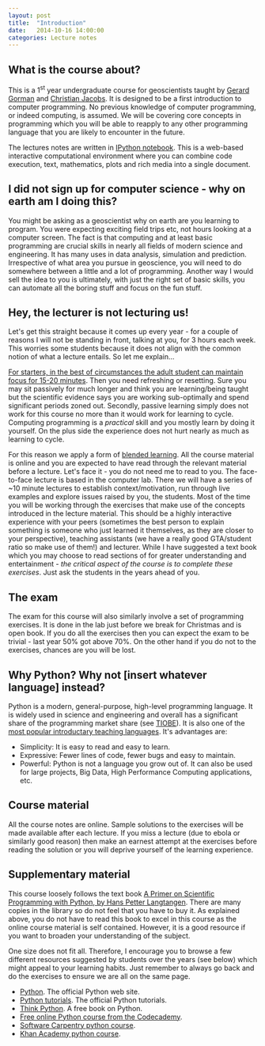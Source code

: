 ```yaml
---
layout: post
title:  "Introduction"
date:   2014-10-16 14:00:00
categories: Lecture notes
---
```


## What is the course about?

This is a 1<sup>st</sup> year undergraduate course for geoscientists taught by [Gerard Gorman](http://www.imperial.ac.uk/people/g.gorman) and [Christian Jacobs](http://www.imperial.ac.uk/people/c.jacobs10).
It is designed to be a first introduction to computer programming. 
No previous knowledge of computer programming, or indeed computing, is assumed. 
We will be covering core concepts in programming which you will be able to reapply
to any other programming language that you are likely to encounter in the future.

The lectures notes are written in [IPython notebook](http://ipython.org/notebook.html). This is a web-based interactive computational environment where you can combine code execution, text, mathematics, plots and rich media into a single document.

## I did not sign up for computer science - why on earth am I doing this?

You might be asking as a geoscientist why on earth are you learning to
program. You were expecting exciting field trips etc, not hours
looking at a computer screen. The fact is that computing and at
least basic programming are crucial skills in nearly all fields of modern
science and engineering. It has many uses in data analysis, simulation
and prediction. Irrespective of what area you pursue in geoscience,
you will need to do somewhere between a little and a lot of
programming. Another way I would sell the idea to you is ultimately,
with just the right set of basic skills, you can automate all the
boring stuff and focus on the fun stuff.

## Hey, the lecturer is not lecturing us!

Let's get this straight because it comes up every year - for a couple
of reasons I will not be standing in front, talking at you, for 3
hours each week. This worries some students because it does not align
with the common notion of what a lecture entails. So let me explain...

[For starters, in the best of circumstances the adult student can maintain focus for 15-20 minutes](http://ixil.izt.uam.mx/pd/lib/exe/fetch.php/ib:modconduccion:the_change_up_in_lectures.pdf). Then
you need refreshing or resetting. Sure you may sit passively for much
longer and think you are learning/being taught but the scientific
evidence says you are working sub-optimally and spend significant
periods zoned out. Secondly, passive learning simply does not work for
this course no more than it would work for learning to
cycle. Computing programming is a *practical* skill and you mostly learn
by doing it yourself. On the plus side the experience does not hurt
nearly as much as learning to cycle.

For this reason we apply a form of
[blended learning](http://en.wikipedia.org/wiki/Blended_learning). All
the course material is online and you are expected to have read
through the relevant material before a lecture. Let's face it - you do
not need me to read to you. The face-to-face lecture is based in the
computer lab. There we will have a series of ~10 minute lectures to
establish context/motivation, run through live examples and explore
issues raised by you, the students. Most of the time you will be
working through the exercises that make use of the concepts introduced
in the lecture material. This should be a highly interactive
experience with your peers (sometimes the best person to explain
something is someone who just learned it themselves, as they are closer
to your perspective), teaching assistants (we have a really good
GTA/student ratio so make use of them!) and lecturer. While I have
suggested a text book which you may choose to read sections of for
greater understanding and entertainment - *the critical aspect of the course is to complete these exercises*. Just ask the students in the
years ahead of you.

## The exam

The exam for this course will also similarly involve a set of
programming exercises. It is done in the lab just before we break for
Christmas and is open book. If you do all the exercises then you can
expect the exam to be trivial - last year 50% got above 70%. On the
other hand if you do not to the exercises, chances are you will be
lost.

## Why Python? Why not [insert whatever language] instead?

Python is a modern, general-purpose, high-level programming language. It is widely used in science and engineering and overall has a significant share of the programming market share (see [TIOBE](http://www.tiobe.com/index.php/content/paperinfo/tpci/index.html)). It is also one of the [most popular introductary teaching languages](http://cacm.acm.org/blogs/blog-cacm/176450-python-is-now-the-most-popular-introductory-teaching-language-at-top-us-universities/fulltext). It's advantages are:

* Simplicity: It is easy to read and easy to learn.
* Expressive: Fewer lines of code, fewer bugs and easy to maintain.
* Powerful: Python is not a language you grow out of. It can also be used for large projects, Big Data, High Performance Computing applications, etc.

## Course material

All the course notes are online. Sample solutions to the exercises
will be made available after each lecture. If you miss a lecture (due
to ebola or similarly good reason) then make an earnest attempt at the
exercises before reading the solution or you will deprive yourself of
the learning experience.

## Supplementary material

This course loosely follows the text book
[A Primer on Scientific Programming with Python, by Hans Petter Langtangen](http://www.amazon.co.uk/Scientific-Programming-Computational-Science-Engineering/dp/3642302920). There
are many copies in the library so do not feel that you have to buy
it. As explained above, you do not have to read this book to excel in
this course as the online course material is self contained. However,
it is a good resource if you want to broaden your understanding of the
subject.

One size does not fit all. Therefore, I encourage you to browse a few different resources suggested by students over the years (see below) which might appeal to your learning habits. Just remember to always go back and do the exercises to ensure we are all on the same page.

* [Python](http://www.python.org>). The official Python web site.
* [Python tutorials](http://docs.python.org/2/tutorial/). The official Python tutorials.
* [Think Python](http://www.greenteapress.com/thinkpython/). A free book on Python.
* [Free online Python course from the Codecademy](http://www.codecademy.com/tracks/python).
* [Software Carpentry python course](http://software-carpentry.org/v4/python/).
* [Khan Academy python course](http://www.khanacademy.org/science/computer-science).
